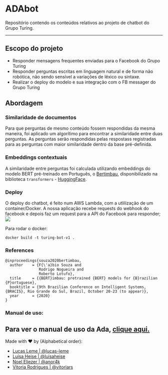 # ADAbot
Repositório contendo os conteúdos relativos ao projeto de chatbot do Grupo Turing.

----
## Escopo do projeto
- Responder mensagens frequentes enviadas para o Facebook do Grupo Turing
 - Responder perguntas escritas em linguagem natural e de forma não robótica, não sendo sensível a variações de léxico ou sintaxe.
 - Realizar o deploy do modelo e sua integração com o FB messager do Grupo Turing

## Abordagem
### Similaridade de documentos
Para que perguntas de mesmo conteúdo fossem respondidas da mesma maneira, foi aplicado um algorítimo para encontrar a similaridade entre duas perguntas. As perguntas serão respondidas pelas respostass registradas para as perguntas com maior similaridade dentro da base pré-definida.

### Embeddings contextuais
A similaridade entre perguntas foi calculada utilizando embeddings do modelo BERT pré-treinado em Português, o [Bertimbau](https://github.com/neuralmind-ai/portuguese-bert), disponibilizado na biblioteca `transformers` - [HuggingFace](https://huggingface.co/neuralmind/bert-base-portuguese-cased).

### Deploy
O deploy do chatbot, é feito num AWS Lambda, com a utlilização de um container/Docker. A nossa aplicação recebe requests do webhook do facebook e depois faz um request para a API do Facebook para responder;
![](https://scontent.fcgh23-1.fna.fbcdn.net/v/t39.8562-6/64382845_2370704119653345_4919414098698960896_n.png?_nc_cat=102&ccb=3&_nc_sid=6825c5&_nc_eui2=AeGaGeFX-pksjtuKlgyURw191getXIdIojrWB61ch0iiOq-Dq04DAKbtcmGDofpqECOp6aVjENmV_wP6XyIa1u2V&_nc_ohc=ywyKBdmIIhsAX-LytVe&_nc_ht=scontent.fcgh23-1.fna&oh=bca95ff1a34a38f0e0d0a63ca250c98b&oe=6064E07B)


Para rodar o docker:
```
docker build -t turing-bot-v1 .
```


### References
```
@inproceedings{souza2020bertimbau,
  author    = {F{\'a}bio Souza and
               Rodrigo Nogueira and
               Roberto Lotufo},
  title     = {{BERT}imbau: pretrained {BERT} models for {B}razilian {P}ortuguese},
  booktitle = {9th Brazilian Conference on Intelligent Systems, {BRACIS}, Rio Grande do Sul, Brazil, October 20-23 (to appear)},
  year      = {2020}
}
```

### Manual de uso:

Para ver o manual de uso da Ada, [clique aqui.](https://docs.google.com/document/d/1xrpH5JHnDPUoNv3HRr91CyQkJ5LMp4k9nMTiTTeGMmA/edit?usp=sharing)
----
Made with :heart: by (Alphabetical order): <br>
- [Lucas Leme | @lucas-leme](https://github.com/lucas-leme)
- [Luísa Heise | @luisaheise](https://github.com/luisaheise)
- [Noel Eliezer | @anor4k](https://github.com/anor4k)
- [Vitoria Rodrigues | @vitoriars](https://github.com/vitoriars)
